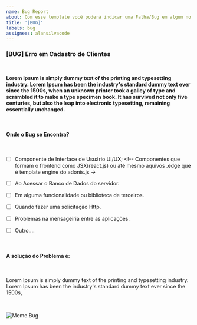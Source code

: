 ```yaml
---
name: Bug Report
about: Com esse template você poderá indicar uma Falha/Bug em algum no Lugar nos projetos.
title: '[BUG]'
labels: bug
assignees: alansilvacode
---
```


<!-- Logo Abaixo você deve dar um nome para a seu bug -->

### [BUG] Erro em Cadastro de Clientes <!--Substitua o texto ao lado pelo seu titulo -->

<br />

<!-- Criar uma descrição imperativa sobre o bug, claro que deve ser resumido em poucas palavras para que possa ser entendido pela nossa equipe -->

**Lorem Ipsum is simply dummy text of the printing and typesetting industry. Lorem Ipsum has been the industry's standard dummy text ever since the 1500s, when an unknown printer took a galley of type and scrambled it to make a type specimen book. It has survived not only five centuries, but also the leap into electronic typesetting, remaining essentially unchanged.**

<br />

<!-- Para facilitar o trabalho de nossa equipe em encontrar o suposto bug, precisamos de mais informações, marque quantas caixas forem necessárias. -->

#### Onde o Bug se Encontra?

<br />

- [ ] Componente de Interface de Usuário UI/UX; <!-- Componentes que formam o frontend como JSX(react.js) ou até mesmo aquivos .edge que é template engine do adonis.js ->

- [ ] Ao Acessar o Banco de Dados do servidor. <!-- Problema ao fazer query em alguma tabela do banco de dados, normalmente esses erros estão nos arquivos de repositório ou nos serviços -->

- [ ] Em alguma funcionalidade ou biblioteca de terceiros.

- [ ] Quando fazer uma solicitação Http.

- [ ] Problemas na mensageiria entre as aplicações. <!-- Quando o erro ocorre ao se conectar com o Rabbitmq para trocar dados com outras apis--->

- [ ] Outro.... <!-- Descreva onde encontrar o bug-->

<br />

<!--Se houver uma solução já pronta por você, descreva abaixo, se não houver. apenas delete o campo inteiro (titulo + descrição) -->

#### A solução do Problema é:

<br />

Lorem Ipsum is simply dummy text of the printing and typesetting industry. Lorem Ipsum has been the industry's standard dummy text ever since the 1500s,

<br />

![Meme Bug](https://i.pinimg.com/originals/28/56/25/285625fd06fc0ed84f0e0b0f579efd50.jpg)
